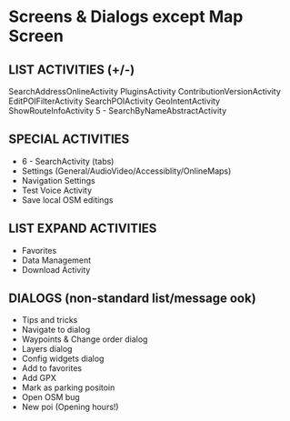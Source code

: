 Screens & Dialogs except Map Screen
=============
LIST ACTIVITIES (+/-)
-----------------------
SearchAddressOnlineActivity
PluginsActivity
ContributionVersionActivity
EditPOIFilterActivity
SearchPOIActivity
GeoIntentActivity
ShowRouteInfoActivity
5 - SearchByNameAbstractActivity

SPECIAL ACTIVITIES
----------------------
- 6 - SearchActivity (tabs)
- Settings (General/AudioVideo/Accessiblity/OnlineMaps)
- Navigation Settings
- Test Voice Activity
- Save local OSM editings

LIST EXPAND ACTIVITIES
-----------------------
- Favorites 
- Data Management
- Download Activity

DIALOGS (non-standard list/message ook)
----------------------
- Tips and tricks 
- Navigate to dialog
- Waypoints & Change order dialog
- Layers dialog
- Config widgets dialog
- Add to favorites
- Add GPX 
- Mark as parking positoin
- Open OSM bug
- New poi (Opening hours!)
